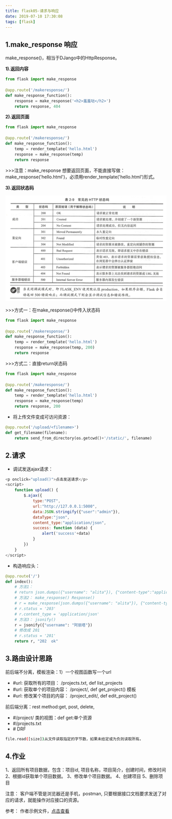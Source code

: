 ```yaml
---
title: flask05-请求与响应
date: 2019-07-10 17:30:08
tags: [flask]
---
```


## **1.make_response 响应**

make_response()，相当于DJango中的HttpResponse。

**1).返回内容**

```python
from flask import make_response

@app.route('/makeresponse/')
def make_response_function():
    response = make_response('<h2>羞羞哒</h2>')
    return response, 404
```

<!-- more -->

**2).返回页面**

```python
from flask import make_response

@app.route('/makeresponse/')
def make_response_function():
    temp = render_template('hello.html')
    response = make_response(temp)
    return response
```

\>>>注意：make_response 想要返回页面，不能直接写做：make_response('hello.html')，必须用render_template('hello.html')形式。

**3).返回状态码**

![img](/img/python/flask/http_res_code.png)

\>>>方式一：在make_response()中传入状态码

```python
from flask import make_response

@app.route('/makeresponse/')
def make_response_function():
    temp = render_template('hello.html')
    response = make_response(temp, 200)
    return response
```

\>>>方式二：直接return状态码

```python
from flask import make_response

@app.route('/makeresponse/')
def make_response_function():
    temp = render_template('hello.html')
    response = make_response(temp)
    return response, 200
```

- 将上传文件变成可访问资源：

```python
@app.route('/upload/<filename>')
def get_filename(filename):
    return send_from_directory(os.getcwd()+'/static/', filename)
```



## **2.请求**

- 调试发送ajax请求：

```javascript
<p onclick="upload()">点击发送请求</p>
<script>
    function upload() {
        $.ajax({
            type:"POST",
            url:"http://127.0.0.1:5000",
            data:JSON.stringify({"user":"admin"}),
            dataType:"json",
            content_type:"application/json",
            success: function (data) {
                alert('success'+data)
            }
        })
    }
</script>
```

- 构造响应头：

```python
@app.route('/')
def index():
    # 方法1：
    # return json.dumps({"username": "alita"}), {"content-type":"application/json"}
    # 方法2： make_response() Response()
    # r = make_response(json.dumps({"username": "alita"}), {"content-type":"application/json"})
    # r.status = '203'
    # r.content_type = 'application/json'
    # 方法3： jsonify()
    r = jsonify({"username": "阿丽塔"})
    # 修改成 201
    # r.status = '201'
    return r, "202  ok"
```



## **3.路由设计思路**

前后端不分离，模板渲染：1）一个视图函数写一个url

- \#url: 获取所有的项目： /projects.txt, def list_projects
- \#url: 获取单个的项目内容： /project/<id>, def get_project() 模板
- \#url: 修改某个项目的内容： /project_edit/<id>, def edit_project()

前后端分离：rest method:get, post, delete,
- \#/project/<id> 类的视图：def get:单个资源
- \#/projects.txt
- \# DRF

```bash
file.read([size])从文件读取指定的字节数，如果未给定或为负则读取所有。
```

## **4.作业**
1、返回所有项目数据，包含：项目id, 项目名称，项目简介，创建时间，修改时间
2、根据id获取单个项目数据。
3、修改单个项目数据。
4、创建项目
5、删除项目

注意： 客户端不管是浏览器还是手机，postman, 只要根据接口文档要求发送了对应的请求，就能操作对应接口的资源。

参考：
作者示例文件，[点击查看](<https://github.com/icon-python/python-study/tree/master/flask06/homework>)

